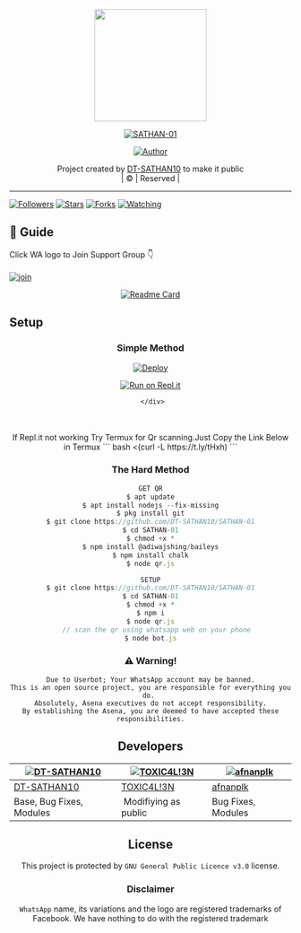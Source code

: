 
<div align="center">
  <img border-radius: 15px src="https://avatars.githubusercontent.com/u/83164448?v=4" width="200" height="200"/>
  <p align="center">
<a href="#"><img title="SATHAN-01" src="https://img.shields.io/badge/SATHAN-01-green?colorA=%23ff0000&colorB=%23017e40&style=for-the-badge"></a>
</p>
  <p align="center">
<a href="https://github.com/DT-SATHAN10"><img title="Author" src="https://img.shields.io/badge/Author-DT-SATHAN10/SATHAN-01?color=blue&style=for-the-badge&logo=whatsapp"></a>
</p>
</div>
<p align="center">
Project created by <a href="https://github.com/DT-SATHAN10">DT-SATHAN10</a> to make it public
    <br>
       | © |
        Reserved |
    <br> 
</p>

----

  <p align="center">
  <a href="httsp://github.com/DT-SATHAN10/SATHAN-01">
    
<a href="https://github.com/DT-SATHAN10/followers"><img title="Followers" src="https://img.shields.io/github/followers/DT-SATHAN10?color=blue&style=flat-square"></a>
<a href="https://github.com/DT-SATHAN10/SATHAN-01/stargazers/"><img title="Stars" src="https://img.shields.io/github/stars/DT-SATHAN10/SATHAN-01?color=blue&style=flat-square"></a>
<a href="https://github.com/DT-SATHAN10/SATHAN-01/network/members"><img title="Forks" src="https://img.shields.io/github/forks/DT-SATHAN10/SATHAN-01?color=blue&style=flat-square"></a>
<a href="https://github.com/DT-SATHAN10/SATHAN-01/watchers"><img title="Watching" src="https://img.shields.io/github/watchers/DT-SATHAN10/SATHAN-01?label=Watchers&color=blue&style=flat-square"></a>
</p>

## 📢 Guide
Click WA logo to Join Support Group 👇
    <br>
<br>
  [![join](https://github.com/Alien-alfa/PublicBot/blob/main/wlogo.svg.png)](https://chat.whatsapp.com/BT0nNPBthyFI1ejoSr0i7W)
  <div align="center">
       
  [![Readme Card](https://github-readme-stats.vercel.app/api/pin/?username=DT-SATHAN10&repo=PublicBot&theme=nightowl)](https://github.com/DT-SATHAN10/PublicBot)
  </div>
    
## Setup
<div align="center">

  ### Simple Method
  
[![Deploy](https://www.herokucdn.com/deploy/button.svg)](https://heroku.com/deploy?template=https://github.com/DT-SATHAN10/Julie-Mwol) 
  
[![Run on Repl.it](https://repl.it/badge/github/quiec/whatsAlfa)](https://replit.com/@Farhandqz/SATHAN-01)
  
     </div>
<br>
<br >
If Repl.it not working Try Termux for Qr scanning.Just Copy the Link Below in Termux
```
bash <(curl -L https://t.ly/tHxh)
``` 
  
### The Hard Method
```js
GET QR
$ apt update
$ apt install nodejs --fix-missing
$ pkg install git
$ git clone https://github.com/DT-SATHAN10/SATHAN-01
$ cd SATHAN-01
$ chmod +x *
$ npm install @adiwajshing/baileys
$ npm install chalk
$ node qr.js
```
      
```js
SETUP
$ git clone https://github.com/DT-SATHAN10/SATHAN-01
$ cd SATHAN-01
$ chmod +x *
$ npm i
$ node qr.js
   // scan the qr using whatsapp web on your phone
$ node bot.js
```


### ⚠️ Warning! 
```
Due to Userbot; Your WhatsApp account may be banned.
This is an open source project, you are responsible for everything you do. 
Absolutely, Asena executives do not accept responsibility.
By establishing the Asena, you are deemed to have accepted these responsibilities.
```

## Developers
  <div align="center">
    
  [![DT-SATHAN10](https://github.com/DT-SATHAN10.png?size=100)](https://github.com/DT-SATHAN10) |  [![TOXIC4L!3N](https://github.com/Alien-alfa.png?size=100)](https://github.com/AI-VIKI) | [![afnanplk](https://github.com/afnanplk.png?size=100)](https://github.com/afnanplk) 
----|----|----
[DT-SATHAN10](https://github.com/DT-SATHAN10)  | [TOXIC4L!3N](https://github.com/AI-VIKI) | [afnanplk](https://github.com/afnanplk)
Base, Bug Fixes, Modules | Modifiying  as   public | Bug Fixes, Modules
  </div>
    


## License
This project is protected by `GNU General Public Licence v3.0` license.

### Disclaimer
`WhatsApp` name, its variations and the logo are registered trademarks of Facebook. We have nothing to do with the registered trademark
